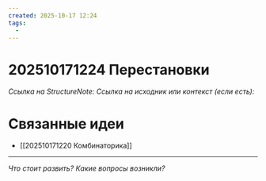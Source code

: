```yaml
---
created: 2025-10-17 12:24
tags:
  - 
---
```

# 202510171224 Перестановки

*Ссылка на StructureNote:*
*Ссылка на исходник или контекст (если есть):* 

# Связанные идеи

- [[202510171220 Комбинаторика]]
---

*Что стоит развить? Какие вопросы возникли?*
